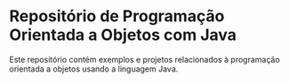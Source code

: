 # Repositório de Programação Orientada a Objetos com Java

Este repositório contém exemplos e projetos relacionados à programação orientada a objetos usando a linguagem Java.



